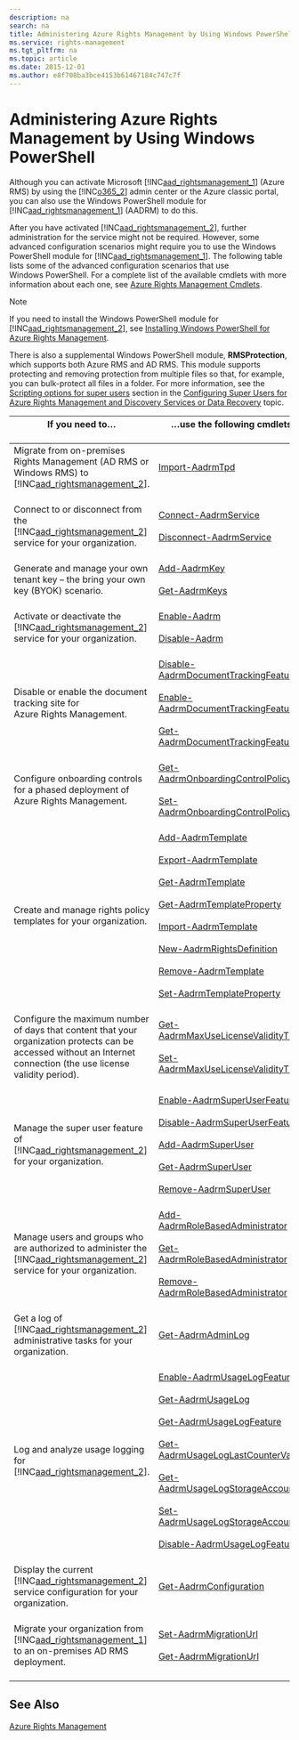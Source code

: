 ```yaml
---
description: na
search: na
title: Administering Azure Rights Management by Using Windows PowerShell
ms.service: rights-management
ms.tgt_pltfrm: na
ms.topic: article
ms.date: 2015-12-01
ms.author: e8f708ba3bce4153b61467184c747c7f
---
```

# Administering Azure Rights Management by Using Windows PowerShell
Although you can activate Microsoft [!INC[aad_rightsmanagement_1](../Token/aad_rightsmanagement_1_md.md)] (Azure RMS) by using the [!INC[o365_2](../Token/o365_2_md.md)] admin center or the Azure classic portal, you can also use the Windows PowerShell module for [!INC[aad_rightsmanagement_1](../Token/aad_rightsmanagement_1_md.md)] (AADRM) to do this.

After you have activated [!INC[aad_rightsmanagement_2](../Token/aad_rightsmanagement_2_md.md)], further administration for the service might not be required. However, some advanced configuration scenarios might require you to use the Windows PowerShell module for [!INC[aad_rightsmanagement_1](../Token/aad_rightsmanagement_1_md.md)]. The following table lists some of the advanced configuration scenarios that use Windows PowerShell. For a complete list of the available cmdlets with more information about each one, see [Azure Rights Management Cmdlets](http://msdn.microsoft.com/library/azure/dn629398.aspx).

> [!NOTE]
> If you need to install the Windows PowerShell module for [!INC[aad_rightsmanagement_2](../Token/aad_rightsmanagement_2_md.md)], see [Installing Windows PowerShell for Azure Rights Management](../Topic/Installing_Windows_PowerShell_for_Azure_Rights_Management.md).

There is also a supplemental Windows PowerShell module, **RMSProtection**, which supports both Azure RMS and AD RMS. This module supports protecting and removing protection from multiple files so that, for example, you can bulk-protect all files in a folder. For more information, see the [Scripting options for super users](../Topic/Configuring_Super_Users_for_Azure_Rights_Management_and_Discovery_Services_or_Data_Recovery.md#BKMK_RMSProtectionModule) section in the [Configuring Super Users for Azure Rights Management and Discovery Services or Data Recovery](../Topic/Configuring_Super_Users_for_Azure_Rights_Management_and_Discovery_Services_or_Data_Recovery.md) topic.

|If you need to… <br /> <br />|…use the following cmdlets <br /> <br />|
|-------------------|------------------------------|
|Migrate from on-premises Rights Management (AD RMS or Windows RMS) to [!INC[aad_rightsmanagement_2](../Token/aad_rightsmanagement_2_md.md)]. <br /> <br />|[Import-AadrmTpd](http://msdn.microsoft.com/library/azure/dn857523.aspx) <br /> <br />|
|Connect to or disconnect from the [!INC[aad_rightsmanagement_2](../Token/aad_rightsmanagement_2_md.md)] service for your organization. <br /> <br />|[Connect-AadrmService](http://msdn.microsoft.com/library/azure/dn629415.aspx) <br /> <br />[Disconnect-AadrmService](http://msdn.microsoft.com/library/azure/dn629416.aspx) <br /> <br />|
|Generate and manage your own tenant key – the bring your own key (BYOK) scenario. <br /> <br />|[Add-AadrmKey](http://msdn.microsoft.com/library/azure/dn629418.aspx) <br /> <br />[Get-AadrmKeys](http://msdn.microsoft.com/library/azure/dn629420.aspx) <br /> <br />|
|Activate or deactivate the [!INC[aad_rightsmanagement_2](../Token/aad_rightsmanagement_2_md.md)] service for your organization. <br /> <br />|[Enable-Aadrm](http://msdn.microsoft.com/library/azure/dn629412.aspx) <br /> <br />[Disable-Aadrm](http://msdn.microsoft.com/library/azure/dn629422.aspx) <br /> <br />|
|Disable or enable the document tracking site for Azure Rights Management. <br /> <br />|[Disable-AadrmDocumentTrackingFeature](https://msdn.microsoft.com/library/azure/mt548471.aspx) <br /> <br />[Enable-AadrmDocumentTrackingFeature](https://msdn.microsoft.com/library/azure/mt548469.aspx) <br /> <br />[Get-AadrmDocumentTrackingFeature](https://msdn.microsoft.com/library/azure/mt548470.aspx) <br /> <br />|
|Configure onboarding controls for a phased deployment of Azure Rights Management. <br /> <br />|[Get-AadrmOnboardingControlPolicy](http://msdn.microsoft.com/library/azure/dn857522.aspx) <br /> <br />[Set-AadrmOnboardingControlPolicy](http://msdn.microsoft.com/library/azure/dn857521.aspx) <br /> <br />|
|Create and manage rights policy templates for your organization. <br /> <br />|[Add-AadrmTemplate](http://msdn.microsoft.com/library/azure/dn727075.aspx) <br /> <br />[Export-AadrmTemplate](http://msdn.microsoft.com/library/azure/dn727078.aspx) <br /> <br />[Get-AadrmTemplate](http://msdn.microsoft.com/library/azure/dn727079.aspx) <br /> <br />[Get-AadrmTemplateProperty](http://msdn.microsoft.com/library/azure/dn727081.aspx) <br /> <br />[Import-AadrmTemplate](http://msdn.microsoft.com/library/azure/dn727077.aspx) <br /> <br />[New-AadrmRightsDefinition](http://msdn.microsoft.com/library/azure/dn727080.aspx) <br /> <br />[Remove-AadrmTemplate](http://msdn.microsoft.com/library/azure/dn727082.aspx) <br /> <br />[Set-AadrmTemplateProperty](http://msdn.microsoft.com/library/azure/dn727076.aspx) <br /> <br />|
|Configure the maximum number of days that content that your organization protects can be accessed without an Internet connection (the use license validity period). <br /> <br />|[Get-AadrmMaxUseLicenseValidityTime](https://msdn.microsoft.com/library/azure/dn932062.aspx) <br /> <br />[Set-AadrmMaxUseLicenseValidityTime](https://msdn.microsoft.com/library/azure/dn932063.aspx) <br /> <br />|
|Manage the super user feature of [!INC[aad_rightsmanagement_2](../Token/aad_rightsmanagement_2_md.md)] for your organization. <br /> <br />|[Enable-AadrmSuperUserFeature](http://msdn.microsoft.com/library/azure/dn629400.aspx) <br /> <br />[Disable-AadrmSuperUserFeature](http://msdn.microsoft.com/library/azure/dn629428.aspx) <br /> <br />[Add-AadrmSuperUser](http://msdn.microsoft.com/library/azure/dn629411.aspx) <br /> <br />[Get-AadrmSuperUser](http://msdn.microsoft.com/library/azure/dn629408.aspx) <br /> <br />[Remove-AadrmSuperUser](http://msdn.microsoft.com/library/azure/dn629405.aspx) <br /> <br />|
|Manage users and groups who are authorized to administer the [!INC[aad_rightsmanagement_2](../Token/aad_rightsmanagement_2_md.md)] service for your organization. <br /> <br />|[Add-AadrmRoleBasedAdministrator](http://msdn.microsoft.com/library/azure/dn629417.aspx) <br /> <br />[Get-AadrmRoleBasedAdministrator](http://msdn.microsoft.com/library/azure/dn629407.aspx) <br /> <br />[Remove-AadrmRoleBasedAdministrator](http://msdn.microsoft.com/library/azure/dn629424.aspx) <br /> <br />|
|Get a log of [!INC[aad_rightsmanagement_2](../Token/aad_rightsmanagement_2_md.md)] administrative tasks for your organization. <br /> <br />|[Get-AadrmAdminLog](http://msdn.microsoft.com/library/azure/dn629430.aspx) <br /> <br />|
|Log and analyze usage logging for [!INC[aad_rightsmanagement_2](../Token/aad_rightsmanagement_2_md.md)]. <br /> <br />|[Enable-AadrmUsageLogFeature](http://msdn.microsoft.com/library/azure/dn629421.aspx) <br /> <br />[Get-AadrmUsageLog](http://msdn.microsoft.com/library/azure/dn629401.aspx) <br /> <br />[Get-AadrmUsageLogFeature](http://msdn.microsoft.com/library/azure/dn629425.aspx) <br /> <br />[Get-AadrmUsageLogLastCounterValue](http://msdn.microsoft.com/library/azure/dn629423.aspx) <br /> <br />[Get-AadrmUsageLogStorageAccount](http://msdn.microsoft.com/library/azure/dn629419.aspx) <br /> <br />[Set-AadrmUsageLogStorageAccount](http://msdn.microsoft.com/library/azure/dn629426.aspx) <br /> <br />[Disable-AadrmUsageLogFeature](http://msdn.microsoft.com/library/azure/dn629404.aspx) <br /> <br />|
|Display the current [!INC[aad_rightsmanagement_2](../Token/aad_rightsmanagement_2_md.md)] service configuration for your organization. <br /> <br />|[Get-AadrmConfiguration](http://msdn.microsoft.com/library/azure/dn629410.aspx) <br /> <br />|
|Migrate your organization from [!INC[aad_rightsmanagement_1](../Token/aad_rightsmanagement_1_md.md)] to an on-premises AD RMS deployment. <br /> <br />|[Set-AadrmMigrationUrl](http://msdn.microsoft.com/library/azure/dn629429.aspx) <br /> <br />[Get-AadrmMigrationUrl](http://msdn.microsoft.com/library/azure/dn629403.aspx) <br /> <br />|

## See Also
[Azure Rights Management](../Topic/Azure_Rights_Management.md)

